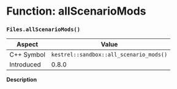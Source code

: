 
# Function: allScenarioMods
### `Files.allScenarioMods()`

| Aspect | Value |
| --- | --- |
| C++ Symbol | `kestrel::sandbox::all_scenario_mods()` |
| Introduced | 0.8.0 |

**Description**


